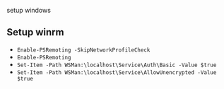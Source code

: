 setup windows

## Setup winrm
- `Enable-PSRemoting -SkipNetworkProfileCheck`
- `Enable-PSRemoting`
- `Set-Item -Path WSMan:\localhost\Service\Auth\Basic -Value $true`
- `Set-Item -Path WSMan:\localhost\Service\AllowUnencrypted -Value $true`